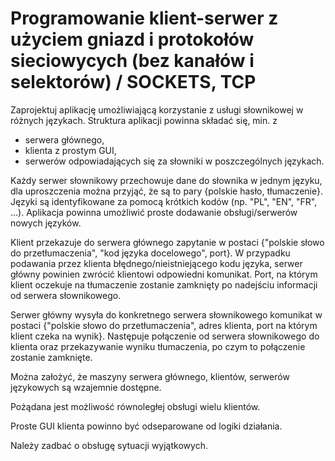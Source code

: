 # Programowanie klient-serwer z użyciem gniazd i protokołów sieciowycych (bez kanałów i  selektorów) / SOCKETS, TCP

Zaprojektuj aplikację umożliwiającą korzystanie z usługi słownikowej w różnych językach. Struktura aplikacji powinna składać się, min. z
- serwera głównego,
- klienta z prostym GUI,
- serwerów odpowiadających się za słowniki w poszczególnych językach.

Każdy serwer słownikowy przechowuje dane do słownika w jednym języku, dla uproszczenia można przyjąć, że są to pary {polskie hasło, tłumaczenie}. Języki są identyfikowane za pomocą krótkich kodów (np. "PL", "EN", "FR", ...). Aplikacja powinna umożliwić proste dodawanie obsługi/serwerów nowych języków.  

Klient przekazuje do serwera głównego zapytanie w postaci {"polskie słowo do przetłumaczenia", "kod języka docelowego", port}. W przypadku podawania przez klienta błędnego/nieistniejącego kodu języka, serwer główny powinien zwrócić klientowi odpowiedni komunikat. Port, na którym klient oczekuje na tłumaczenie zostanie zamknięty po nadejściu informacji od serwera słownikowego.  

Serwer główny wysyła do konkretnego serwera słownikowego komunikat w postaci {"polskie słowo do przetłumaczenia", adres klienta, port na którym klient czeka na wynik}. Następuje połączenie od serwera słownikowego do klienta oraz przekazywanie wyniku tłumaczenia, po czym to połączenie zostanie zamknięte.  

Można założyć, że maszyny serwera głównego, klientów, serwerów językowych są wzajemnie dostępne.  

Pożądana jest możliwość równoległej obsługi wielu klientów.  

Proste GUI klienta powinno być odseparowane od logiki działania.  

Należy zadbać o obsługę sytuacji wyjątkowych.  
